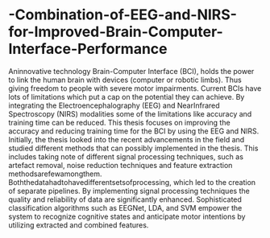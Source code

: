 # -Combination-of-EEG-and-NIRS-for-Improved-Brain-Computer-Interface-Performance

Aninnovative technology Brain-Computer Interface (BCI), holds the power to link the human brain with devices (computer or robotic limbs). Thus giving freedom to people with severe motor impairments. Current BCIs have lots of limitations which put a cap on the potential they can achieve. By integrating the Electroencephalography (EEG) and NearInfrared Spectroscopy (NIRS) modalities some of the limitations like accuracy and training time can be reduced. This thesis focuses on improving the accuracy and reducing training time for the BCI by using the EEG and NIRS. Initially, the thesis looked into the recent advancements in the field and studied different methods that can possibly implemented in the thesis. This includes taking note of different signal processing techniques, such as artefact removal, noise reduction techniques and feature extraction methodsarefewamongthem. Boththedatahadtohavedifferentsetsofprocessing, which led to the creation of separate pipelines. By implementing signal processing techniques the quality and reliability of data are significantly enhanced. Sophisticated classification algorithms such as EEGNet, LDA, and SVM empower the system to recognize cognitive states and anticipate motor intentions by utilizing extracted and combined features.
